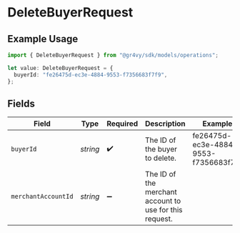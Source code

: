 # DeleteBuyerRequest

## Example Usage

```typescript
import { DeleteBuyerRequest } from "@gr4vy/sdk/models/operations";

let value: DeleteBuyerRequest = {
  buyerId: "fe26475d-ec3e-4884-9553-f7356683f7f9",
};
```

## Fields

| Field                                                   | Type                                                    | Required                                                | Description                                             | Example                                                 |
| ------------------------------------------------------- | ------------------------------------------------------- | ------------------------------------------------------- | ------------------------------------------------------- | ------------------------------------------------------- |
| `buyerId`                                               | *string*                                                | :heavy_check_mark:                                      | The ID of the buyer to delete.                          | fe26475d-ec3e-4884-9553-f7356683f7f9                    |
| `merchantAccountId`                                     | *string*                                                | :heavy_minus_sign:                                      | The ID of the merchant account to use for this request. |                                                         |